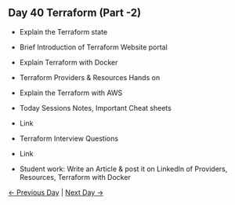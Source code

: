 ## Day 40 Terraform (Part -2)

 - Explain the Terraform state
 - Brief Introduction of Terraform Website portal 
 - Explain Terraform with Docker
 - Terraform Providers & Resources Hands on
 - Explain the Terraform with AWS


  - Today Sessions Notes, Important Cheat sheets 
  - Link
  - Terraform Interview Questions
  - Link

  - Student work: Write an Article & post it on LinkedIn of Providers, Resources, Terraform with Docker

 [← Previous Day](../day39/README.md) | [Next Day →](../day41/README.md)
